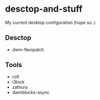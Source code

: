 # desctop-and-stuff
My current desktop configuration (hope so..)

## Desctop

- dwm-flexipatch

## Tools

- rofi
- i3lock
- zathura
- dwmblocks-async
